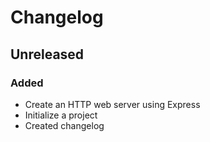 # Changelog

## Unreleased

### Added

- Create an HTTP web server using Express
- Initialize a project
- Created changelog